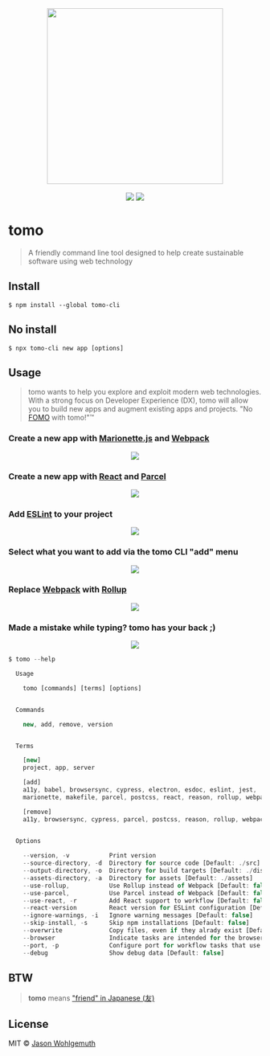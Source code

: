 <div align="center">
    <img id="logo" src="https://raw.githubusercontent.com/jhwohlgemuth/tomo-cli/master/resources/tomo-logo.png" width="350px"/>
</div>
<br />
<div align="center">
    <a href="https://travis-ci.org/jhwohlgemuth/tomo-cli"><img src="https://img.shields.io/travis/jhwohlgemuth/tomo-cli.svg?logo=travis&style=for-the-badge" /></a>
    <a href="https://codecov.io/gh/jhwohlgemuth/tomo-cli"><img src="https://img.shields.io/codecov/c/github/jhwohlgemuth/tomo-cli.svg?logo=codecov&style=for-the-badge" /></a>
</div>

# tomo

> A friendly command line tool designed to help create sustainable software using web technology

## Install

```
$ npm install --global tomo-cli
```

## No install

```
$ npx tomo-cli new app [options]
```

## Usage

> tomo wants to help you explore and exploit modern web technologies. With a strong focus on Developer Experience (DX), tomo will allow you to build new apps and augment existing apps and projects. "No [FOMO](https://en.wikipedia.org/wiki/Fear_of_missing_out) with tomo!"™

### Create a new app with [Marionette.js](https://marionettejs.com/) and [Webpack](https://webpack.js.org/)

<div align="center">
    <img src="https://raw.githubusercontent.com/jhwohlgemuth/tomo-cli/master/resources/tomo-new-app.gif"/>
</div>

### Create a new app with [React](https://reactjs.org/) and [Parcel](https://parceljs.org/)

<div align="center">
    <img src="https://raw.githubusercontent.com/jhwohlgemuth/tomo-cli/master/resources/tomo-new-app--use-react--use-parcel.gif"/>
</div>

### Add [ESLint](https://eslint.org/) to your project

<div align="center">
    <img src="https://raw.githubusercontent.com/jhwohlgemuth/tomo-cli/master/resources/tomo-add-eslint.gif"/>
</div>

### Select what you want to add via the tomo CLI "add" menu

<div align="center">
    <img src="https://raw.githubusercontent.com/jhwohlgemuth/tomo-cli/master/resources/tomo-add.gif"/>
</div>

### Replace [Webpack](https://webpack.js.org/) with [Rollup](https://rollupjs.org/guide/en/)

<div align="center">
    <img src="https://raw.githubusercontent.com/jhwohlgemuth/tomo-cli/master/resources/tomo-replace-webpack-with-rollup.gif"/>
</div>

### Made a mistake while typing? tomo has your back ;)

<div align="center">
    <img src="https://raw.githubusercontent.com/jhwohlgemuth/tomo-cli/master/resources/tomo-oops.gif"/>
</div>



```js
$ tomo --help

  Usage

    tomo [commands] [terms] [options]


  Commands

    new, add, remove, version


  Terms

    [new]
    project, app, server

    [add]
    a11y, babel, browsersync, cypress, electron, esdoc, eslint, jest,
    marionette, makefile, parcel, postcss, react, reason, rollup, webpack

    [remove]
    a11y, browsersync, cypress, parcel, postcss, reason, rollup, webpack
   

  Options

    --version, -v           Print version
    --source-directory, -d  Directory for source code [Default: ./src]
    --output-directory, -o  Directory for build targets [Default: ./dist]
    --assets-directory, -a  Directory for assets [Default: ./assets]
    --use-rollup,           Use Rollup instead of Webpack [Default: false]
    --use-parcel,           Use Parcel instead of Webpack [Default: false]
    --use-react, -r         Add React support to workflow [Default: false]
    --react-version         React version for ESLint configuration [Default: '16.8']
    --ignore-warnings, -i   Ignore warning messages [Default: false]
    --skip-install, -s      Skip npm installations [Default: false]
    --overwrite             Copy files, even if they alrady exist [Default: false]
    --browser               Indicate tasks are intended for the browser [Default: false]
    --port, -p              Configure port for workflow tasks that use it [Default: 4669]
    --debug                 Show debug data [Default: false]

```

## BTW
> **tomo** means ["friend" in Japanese (友)](https://translate.google.com/#view=home&op=translate&sl=ja&tl=en&text=%E5%8F%8B)

## License

MIT © [Jason Wohlgemuth](https://twitter.com/jhwohlgemuth)
